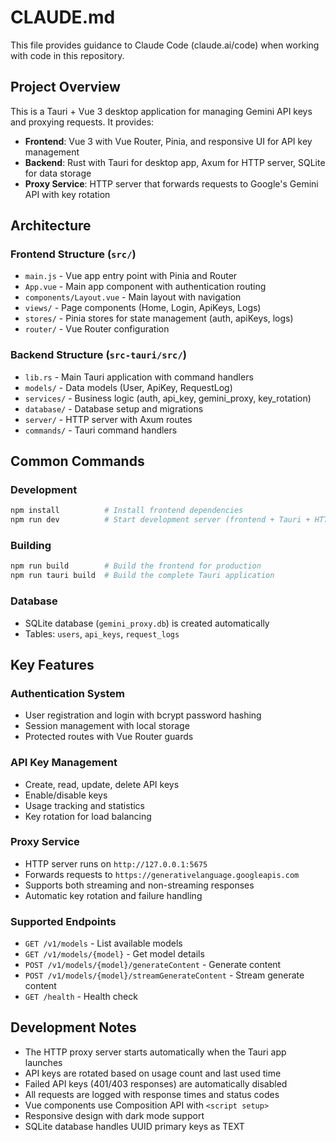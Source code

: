 # CLAUDE.md

This file provides guidance to Claude Code (claude.ai/code) when working with code in this repository.

## Project Overview

This is a Tauri + Vue 3 desktop application for managing Gemini API keys and proxying requests. It provides:
- **Frontend**: Vue 3 with Vue Router, Pinia, and responsive UI for API key management
- **Backend**: Rust with Tauri for desktop app, Axum for HTTP server, SQLite for data storage
- **Proxy Service**: HTTP server that forwards requests to Google's Gemini API with key rotation

## Architecture

### Frontend Structure (`src/`)
- `main.js` - Vue app entry point with Pinia and Router
- `App.vue` - Main app component with authentication routing
- `components/Layout.vue` - Main layout with navigation
- `views/` - Page components (Home, Login, ApiKeys, Logs)
- `stores/` - Pinia stores for state management (auth, apiKeys, logs)
- `router/` - Vue Router configuration

### Backend Structure (`src-tauri/src/`)
- `lib.rs` - Main Tauri application with command handlers
- `models/` - Data models (User, ApiKey, RequestLog)
- `services/` - Business logic (auth, api_key, gemini_proxy, key_rotation)
- `database/` - Database setup and migrations
- `server/` - HTTP server with Axum routes
- `commands/` - Tauri command handlers

## Common Commands

### Development
```bash
npm install          # Install frontend dependencies
npm run dev          # Start development server (frontend + Tauri + HTTP proxy)
```

### Building
```bash
npm run build        # Build the frontend for production
npm run tauri build  # Build the complete Tauri application
```

### Database
- SQLite database (`gemini_proxy.db`) is created automatically
- Tables: `users`, `api_keys`, `request_logs`

## Key Features

### Authentication System
- User registration and login with bcrypt password hashing
- Session management with local storage
- Protected routes with Vue Router guards

### API Key Management
- Create, read, update, delete API keys
- Enable/disable keys
- Usage tracking and statistics
- Key rotation for load balancing

### Proxy Service
- HTTP server runs on `http://127.0.0.1:5675`
- Forwards requests to `https://generativelanguage.googleapis.com`
- Supports both streaming and non-streaming responses
- Automatic key rotation and failure handling

### Supported Endpoints
- `GET /v1/models` - List available models
- `GET /v1/models/{model}` - Get model details
- `POST /v1/models/{model}/generateContent` - Generate content
- `POST /v1/models/{model}/streamGenerateContent` - Stream generate content
- `GET /health` - Health check

## Development Notes

- The HTTP proxy server starts automatically when the Tauri app launches
- API keys are rotated based on usage count and last used time
- Failed API keys (401/403 responses) are automatically disabled
- All requests are logged with response times and status codes
- Vue components use Composition API with `<script setup>`
- Responsive design with dark mode support
- SQLite database handles UUID primary keys as TEXT